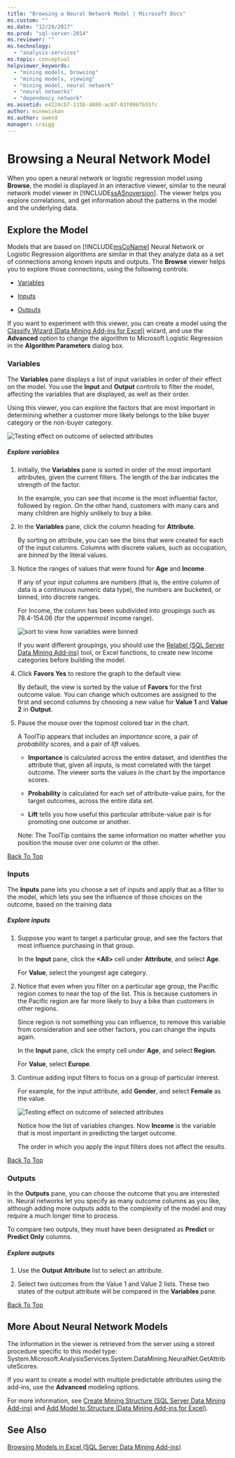 ```yaml
---
title: "Browsing a Neural Network Model | Microsoft Docs"
ms.custom: ""
ms.date: "12/29/2017"
ms.prod: "sql-server-2014"
ms.reviewer: ""
ms.technology: 
  - "analysis-services"
ms.topic: conceptual
helpviewer_keywords: 
  - "mining models, browsing"
  - "mining models, viewing"
  - "mining model, neural network"
  - "neural networks"
  - "dependency network"
ms.assetid: e4224cb7-115b-4889-ac07-03f096fb55fc
author: minewiskan
ms.author: owend
manager: craigg
---
```

# Browsing a Neural Network Model
  When you open a neural network or logistic regression model using **Browse**, the model is displayed in an interactive viewer, similar to the neural network model viewer in [!INCLUDE[ssASnoversion](../includes/ssasnoversion-md.md)]. The viewer helps you explore correlations, and get information about the patterns in the model and the underlying data.  
  
##  <a name="BKMK_Tabs"></a> Explore the Model  
 Models that are based on [!INCLUDE[msCoName](../includes/msconame-md.md)] Neural Network or Logistic Regression algorithms are similar in that they analyze data as a set of connections among known inputs and outputs. The **Browse** viewer helps you to explore those connections, using the following controls:  
  
-   [Variables](#BKMK_Variables)  
  
-   [Inputs](#BKMK_Inputs)  
  
-   [Outputs](#BKMK_Outputs)  
  
 If you want to experiment with this viewer, you can create a model using the [Classify Wizard &#40;Data Mining Add-ins for Excel&#41;](classify-wizard-data-mining-add-ins-for-excel.md) wizard, and use the **Advanced** option to change the algorithm to Microsoft Logistic Regression in the **Algorithm Parameters** dialog box.  
  
###  <a name="BKMK_Variables"></a> Variables  
 The **Variables** pane displays a list of input variables in order of their effect on the model. You use the **Input** and **Output** controls to filter the model, affecting the variables that are displayed, as well as their order.  
  
 Using this viewer, you can explore the factors that are most important in determining whether a customer more likely belongs to the bike buyer category or the non-buyer category.  
  
 ![Testing effect on outcome of selected attributes](media/dm13-neuralnet-agebuyer1.gif "Testing effect on outcome of selected attributes")  
  
##### Explore variables  
  
1.  Initially, the **Variables** pane is sorted in order of the most important attributes, given the current filters. The length of the bar indicates the strength of the factor.  
  
     In the example, you can see that income is the most influential factor, followed by region. On the other hand, customers with many cars and many children are highly unlikely to buy a bike.  
  
2.  In the **Variables** pane, click the column heading for **Attribute**.  
  
     By sorting on attribute, you can see the bins that were created for each of the input columns. Columns with discrete values, such as occupation, are *binned* by the literal values.  
  
3.  Notice the ranges of values that were found for **Age** and **Income**.  
  
     If any of your input columns are numbers (that is, the entire column of data is a continuous numeric data type), the numbers are bucketed, or binned, into discrete ranges.  
  
     For Income, the column has been subdivided into groupings such as 78.4-154.06 (for the uppermost income range).  
  
     ![sort to view how variables were binned](media/dm13-nn-bucketing-variables.gif "sort to view how variables were binned")  
  
     If you want different groupings, you should use the [Relabel &#40;SQL Server Data Mining Add-ins&#41;](relabel-sql-server-data-mining-add-ins.md) tool, or Excel functions, to create new income categories before building the model.  
  
4.  Click **Favors Yes** to restore the graph to the default view.  
  
     By default, the view is sorted by the value of **Favors** for the first outcome value. You can change which outcomes are assigned to the first and second columns by choosing a new value for **Value 1** and **Value 2** in **Output**.  
  
5.  Pause the mouse over the topmost colored bar in the chart.  
  
     A ToolTip appears that includes an *importance* score, a pair of *probability* scores, and a pair of *lift* values.  
  
    -   **Importance** is calculated across the entire dataset, and identifies the attribute that, given all inputs, is most correlated with the target outcome. The viewer sorts the values in the chart by the importance scores.  
  
    -   **Probability** is calculated for each set of attribute-value pairs, for the target outcomes, across the entire data set.  
  
    -   **Lift** tells you how useful this particular attribute-value pair is for promoting one outcome or another.  
  
     Note: The ToolTip contains the same information no matter whether you position the mouse over one column or the other.  
  
 [Back To Top](#BKMK_Tabs)  
  
###  <a name="BKMK_Inputs"></a> Inputs  
 The **Inputs** pane lets you choose a set of inputs and apply that as a filter to the model, which lets you see the influence of those choices on the outcome, based on the training data  
  
##### Explore inputs  
  
1.  Suppose you want to target a particular group, and see the factors that most influence purchasing in that group.  
  
     In the **Input** pane, click the **\<All>** cell under **Attribute**, and select **Age**.  
  
     For **Value**, select the youngest age category.  
  
2.  Notice that even when you filter on a particular age group, the Pacific region comes to near the top of the list. This is because customers in the Pacific region are far more likely to buy a bike than customers in other regions.  
  
     Since region is not something you can influence, to remove this variable from consideration and see other factors, you can change the inputs again.  
  
     In the **Input** pane, click the empty cell under **Age**, and select **Region**.  
  
     For **Value**, select **Europe**.  
  
3.  Continue adding input filters to focus on a group of particular interest.  
  
     For example, for the input attribute, add **Gender**, and select **Female** as the value.  
  
     ![Testing effect on outcome of selected attributes](media/dm13-neuralnet-agebuyer2.gif "Testing effect on outcome of selected attributes")  
  
     Notice how the list of variables changes. Now **Income** is the variable that is most important in predicting the target outcome.  
  
     The order in which you apply the input filters does not affect the results.  
  
 [Back To Top](#BKMK_Tabs)  
  
###  <a name="BKMK_Outputs"></a> Outputs  
 In the **Outputs** pane, you can choose the outcome that you are interested in. Neural networks let you specify as many outcome columns as you like, although adding more outputs adds to the complexity of the model and may require a much longer time to process.  
  
 To compare two outputs, they must have been designated as **Predict** or **Predict Only** columns.  
  
##### Explore outputs  
  
1.  Use the **Output Attribute** list to select an attribute.  
  
2.  Select two outcomes from the Value 1 and Value 2 lists. These two states of the output attribute will be compared in the **Variables** pane.  
  
 [Back To Top](#BKMK_Tabs)  
  
## More About Neural Network Models  
 The information in the viewer is retrieved from the server using a stored procedure specific to this model type: System.Microsoft.AnalysisServices.System.DataMining.NeuralNet.GetAttributeScores.  
  
 If you want to create a model with multiple predictable attributes using the add-ins, use the **Advanced** modeling options.  
  
 For more information, see [Create Mining Structure &#40;SQL Server Data Mining Add-ins&#41;](create-mining-structure-sql-server-data-mining-add-ins.md) and [Add Model to Structure &#40;Data Mining Add-ins for Excel&#41;](add-model-to-structure-data-mining-add-ins-for-excel.md).  
  
## See Also  
 [Browsing Models in Excel &#40;SQL Server Data Mining Add-ins&#41;](browsing-models-in-excel-sql-server-data-mining-add-ins.md)  
  
  
